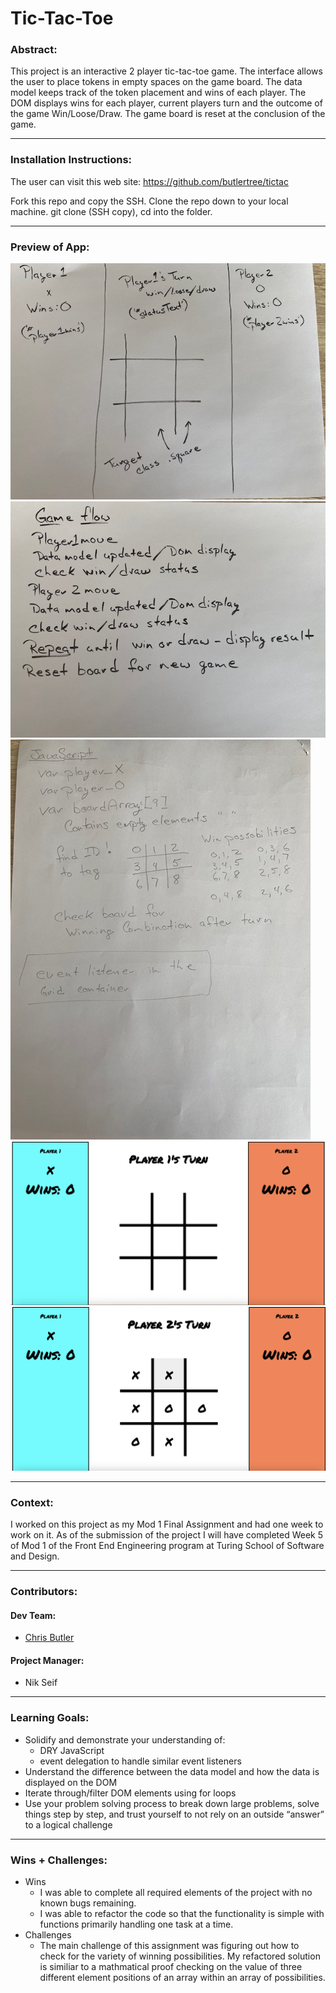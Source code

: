 

# Tic-Tac-Toe

### Abstract:
This project is an interactive 2 player tic-tac-toe game.  The interface allows the user to place tokens in empty spaces on the game board. The data model keeps track of the token placement and wins of each player.  The DOM displays wins for each player, current players turn and the outcome of the game Win/Loose/Draw.  The game board is reset at the conclusion of the game.  

---
### Installation Instructions:
The user can visit this web site: 
https://github.com/butlertree/tictac

Fork this repo and copy the SSH.  Clone the repo down to your local machine.  git clone (SSH copy), cd into the folder.  

---
### Preview of App:
![Drawn image of browser](<assets/Tic-Tac-Toe browser display.png>)
![Drawn image of game flow](<assets/Tic-Tac-Toe game flow.png>)
![Drawn image of pseudocode](<assets/Tic-Tac-Toe pseudocode .png>)
![Screen shot of game](<assets/Screenshot 2023-09-22 at 4.00.16 PM.png>)
![Screen shot of game play](<assets/Screenshot 2023-09-22 at 4.00.42 PM.png>)

---
### Context:
I worked on this project as my Mod 1 Final Assignment and had one week to work on it. As of the submission of the project I will have completed Week 5 of Mod 1 of the Front End Engineering program at Turing School of Software and Design.


---
### Contributors:
#### Dev Team:

- [Chris Butler](https://github.com/butlertree)
#### Project Manager:
- Nik Seif 
---
### Learning Goals:
- Solidify and demonstrate your understanding of:
  - DRY JavaScript
  - event delegation to handle similar event listeners
- Understand the difference between the data model and how the data is displayed on the DOM
- Iterate through/filter DOM elements using for loops
- Use your problem solving process to break down large problems, solve things step by step, and trust yourself to not rely on an outside “answer” to a logical challenge
---
### Wins + Challenges:

- Wins
  - I was able to complete all required elements of the project with no known bugs remaining.  
  - I was able to refactor the code so that the functionality is simple with functions primarily handling one task at a time.   
- Challenges
  - The main challenge of this assignment was figuring out how to check for the variety of winning possibilities.  My refactored solution is similiar to a mathmatical proof checking on the value of three different element positions of an array within an array of possibilities.  
